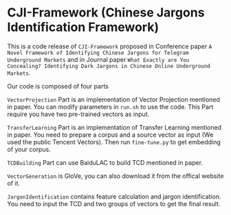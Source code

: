 # CJI-Framework (Chinese Jargons Identification Framework)

 

This is a code release of `CJI-Framework` proposed in Conference paper `A Novel Framework of Identifying Chinese Jargons for Telegram Underground Markets` and in Journal paper `What Exactly are You Concealing? Identifying Dark Jargons in Chinese Online Underground Markets`.

Our code is composed of four parts

`VectorProjection` Part is an implementation of Vector Projection mentioned in paper. You can modify parameters in `run.sh` to use the code. This Part require you have two pre-trained vectors as input.

`TransferLearning` Part is an implementation of Transfer Learning mentioned in paper. You need to prepare a corpus and a source vector as input (We used the public Tencent Vectors). Then run `fine-tune.py` to get embedding of your corpus.

`TCDBuilding` Part can use BaiduLAC to build TCD mentioned in paper.

`VectorGeneration` is GloVe, you can also download it from the offical website of it.

`JargonIdentification` contains feature calculation and jargon identification. You need to input the TCD and two groups of vectors to get the final result.

